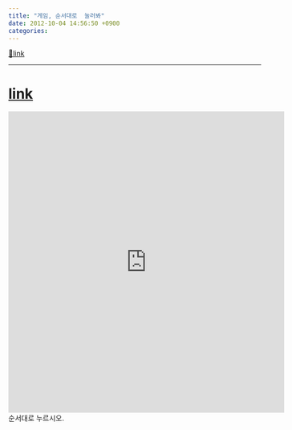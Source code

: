```yaml
---
title: "게임, 순서대로  눌러봐"
date: 2012-10-04 14:56:50 +0900
categories: 
---
```

[🔗link](http://www.mins01.com/mh/tech/read/803)
***


[link](http://mins01.com/web_work/fun/game_seq/game_seq.php?)
=============================================================

<iframe frameborder="0" height="600" src="http://mins01.com/web_work/fun/game_seq/game_seq.php" style="border-width: 0px; " width="550"></iframe>순서대로 누르시오.


